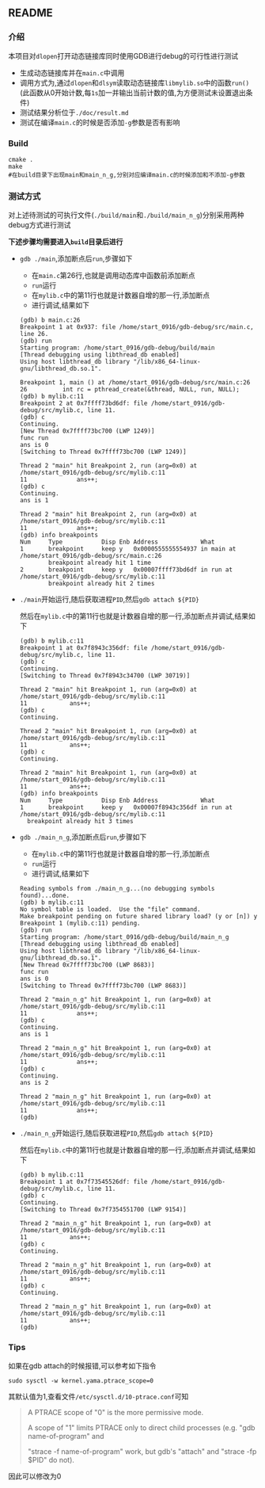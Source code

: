 ## README

### 介绍

本项目对`dlopen`打开动态链接库同时使用GDB进行debug的可行性进行测试

* 生成动态链接库并在`main.c`中调用
* 调用方式为,通过`dlopen`和`dlsym`读取动态链接库`libmylib.so`中的函数`run()`(此函数从0开始计数,每`1s`加一并输出当前计数的值,为方便测试未设置退出条件)
* 测试结果分析位于`./doc/result.md`
* 测试在编译`main.c`的时候是否添加`-g`参数是否有影响

### Build

```shell
cmake .
make
#在build目录下出现main和main_n_g,分别对应编译main.c的时候添加和不添加-g参数
```

### 测试方式

对上述待测试的可执行文件(`./build/main`和`./build/main_n_g`)分别采用两种debug方式进行测试

**下述步骤均需要进入`build`目录后进行**

* `gdb ./main`,添加断点后`run`,步骤如下

  * 在`main.c`第26行,也就是调用动态库中函数前添加断点
  * `run`运行
  * 在`mylib.c`中的第11行也就是计数器自增的那一行,添加断点
  * 进行调试,结果如下

  ```shell
  (gdb) b main.c:26
  Breakpoint 1 at 0x937: file /home/start_0916/gdb-debug/src/main.c, line 26.
  (gdb) run 
  Starting program: /home/start_0916/gdb-debug/build/main 
  [Thread debugging using libthread_db enabled]
  Using host libthread_db library "/lib/x86_64-linux-gnu/libthread_db.so.1".
  
  Breakpoint 1, main () at /home/start_0916/gdb-debug/src/main.c:26
  26          int rc = pthread_create(&thread, NULL, run, NULL);
  (gdb) b mylib.c:11
  Breakpoint 2 at 0x7ffff73bd6df: file /home/start_0916/gdb-debug/src/mylib.c, line 11.
  (gdb) c
  Continuing.
  [New Thread 0x7ffff73bc700 (LWP 1249)]
  func run
  ans is 0
  [Switching to Thread 0x7ffff73bc700 (LWP 1249)]
  
  Thread 2 "main" hit Breakpoint 2, run (arg=0x0) at /home/start_0916/gdb-debug/src/mylib.c:11
  11              ans++;
  (gdb) c
  Continuing.
  ans is 1
  
  Thread 2 "main" hit Breakpoint 2, run (arg=0x0) at /home/start_0916/gdb-debug/src/mylib.c:11
  11              ans++;
  (gdb) info breakpoints 
  Num     Type           Disp Enb Address            What
  1       breakpoint     keep y   0x0000555555554937 in main at /home/start_0916/gdb-debug/src/main.c:26
          breakpoint already hit 1 time
  2       breakpoint     keep y   0x00007ffff73bd6df in run at /home/start_0916/gdb-debug/src/mylib.c:11
          breakpoint already hit 2 times
  ```
* `./main`开始运行,随后获取进程`PID`,然后`gdb attach ${PID}`

  然后在`mylib.c`中的第11行也就是计数器自增的那一行,添加断点并调试,结果如下

  ```shell
  (gdb) b mylib.c:11
  Breakpoint 1 at 0x7f8943c356df: file /home/start_0916/gdb-debug/src/mylib.c, line 11.
  (gdb) c
  Continuing.
  [Switching to Thread 0x7f8943c34700 (LWP 30719)]
  
  Thread 2 "main" hit Breakpoint 1, run (arg=0x0) at /home/start_0916/gdb-debug/src/mylib.c:11
  11	        ans++;
  (gdb) c
  Continuing.
  
  Thread 2 "main" hit Breakpoint 1, run (arg=0x0) at /home/start_0916/gdb-debug/src/mylib.c:11
  11	        ans++;
  (gdb) c
  Continuing.
  
  Thread 2 "main" hit Breakpoint 1, run (arg=0x0) at /home/start_0916/gdb-debug/src/mylib.c:11
  11	        ans++;
  (gdb) info breakpoints 
  Num     Type           Disp Enb Address            What
  1       breakpoint     keep y   0x00007f8943c356df in run at /home/start_0916/gdb-debug/src/mylib.c:11
  	breakpoint already hit 3 times
  ```
  
* `gdb ./main_n_g`,添加断点后`run`,步骤如下

  * 在`mylib.c`中的第11行也就是计数器自增的那一行,添加断点
  * `run`运行
  * 进行调试,结果如下
  
  ```shell
  Reading symbols from ./main_n_g...(no debugging symbols found)...done.
  (gdb) b mylib.c:11
  No symbol table is loaded.  Use the "file" command.
  Make breakpoint pending on future shared library load? (y or [n]) y
  Breakpoint 1 (mylib.c:11) pending.
  (gdb) run 
  Starting program: /home/start_0916/gdb-debug/build/main_n_g 
  [Thread debugging using libthread_db enabled]
  Using host libthread_db library "/lib/x86_64-linux-gnu/libthread_db.so.1".
  [New Thread 0x7ffff73bc700 (LWP 8683)]
  func run
  ans is 0
  [Switching to Thread 0x7ffff73bc700 (LWP 8683)]
  
  Thread 2 "main_n_g" hit Breakpoint 1, run (arg=0x0) at /home/start_0916/gdb-debug/src/mylib.c:11
  11              ans++;
  (gdb) c
  Continuing.
  ans is 1
  
  Thread 2 "main_n_g" hit Breakpoint 1, run (arg=0x0) at /home/start_0916/gdb-debug/src/mylib.c:11
  11              ans++;
  (gdb) c
  Continuing.
  ans is 2
  
  Thread 2 "main_n_g" hit Breakpoint 1, run (arg=0x0) at /home/start_0916/gdb-debug/src/mylib.c:11
  11              ans++;
  (gdb) 
  ```
  
* `./main_n_g`开始运行,随后获取进程`PID`,然后`gdb attach ${PID}`

  然后在`mylib.c`中的第11行也就是计数器自增的那一行,添加断点并调试,结果如下

  ```shell
  (gdb) b mylib.c:11
  Breakpoint 1 at 0x7f73545526df: file /home/start_0916/gdb-debug/src/mylib.c, line 11.
  (gdb) c
  Continuing.
  [Switching to Thread 0x7f7354551700 (LWP 9154)]
  
  Thread 2 "main_n_g" hit Breakpoint 1, run (arg=0x0) at /home/start_0916/gdb-debug/src/mylib.c:11
  11	        ans++;
  (gdb) c
  Continuing.
  
  Thread 2 "main_n_g" hit Breakpoint 1, run (arg=0x0) at /home/start_0916/gdb-debug/src/mylib.c:11
  11	        ans++;
  (gdb) c
  Continuing.
  
  Thread 2 "main_n_g" hit Breakpoint 1, run (arg=0x0) at /home/start_0916/gdb-debug/src/mylib.c:11
  11	        ans++;
  (gdb) 
  ```

### Tips

如果在gdb attach的时候报错,可以参考如下指令

```
sudo sysctl -w kernel.yama.ptrace_scope=0
```

其默认值为1,查看文件`/etc/sysctl.d/10-ptrace.conf`可知

>A PTRACE scope of "0" is the more permissive mode.
>
>A scope of "1" limits PTRACE only to direct child processes (e.g. "gdb name-of-program" and
>
>"strace -f name-of-program" work, but gdb's "attach" and "strace -fp $PID" do not).

因此可以修改为0

